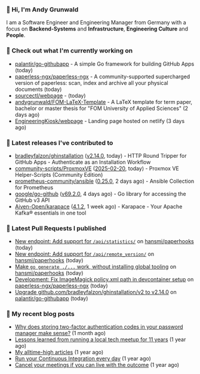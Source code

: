 ### 👋 Hi, I'm Andy Grunwald

I am a Software Engineer and Engineering Manager from Germany with a focus on **Backend-Systems** and **Infrastructure**, **Engineering Culture** and **People**.

### 👷 Check out what I'm currently working on


- [palantir/go-githubapp](https://github.com/palantir/go-githubapp) - A simple Go framework for building GitHub Apps (today)
- [paperless-ngx/paperless-ngx](https://github.com/paperless-ngx/paperless-ngx) - A community-supported supercharged version of paperless: scan, index and archive all your physical documents (today)
- [sourcectl/webpage](https://github.com/sourcectl/webpage) -  (today)
- [andygrunwald/FOM-LaTeX-Template](https://github.com/andygrunwald/FOM-LaTeX-Template) - A LaTeX template for term paper, bachelor or master thesis for &#34;FOM University of Applied Sciences&#34; (2 days ago)
- [EngineeringKiosk/webpage](https://github.com/EngineeringKiosk/webpage) - Landing page hosted on netlify (3 days ago)

### 🔭 Latest releases I've contributed to


- [bradleyfalzon/ghinstallation](https://github.com/bradleyfalzon/ghinstallation) ([v2.14.0](https://github.com/bradleyfalzon/ghinstallation/releases/tag/v2.14.0), today) - HTTP Round Tripper for GitHub Apps - Authenticate as an Installation Workflow
- [community-scripts/ProxmoxVE](https://github.com/community-scripts/ProxmoxVE) ([2025-02-20](https://github.com/community-scripts/ProxmoxVE/releases/tag/2025-02-20), today) - Proxmox VE Helper-Scripts (Community Edition) 
- [prometheus-community/ansible](https://github.com/prometheus-community/ansible) ([0.25.0](https://github.com/prometheus-community/ansible/releases/tag/0.25.0), 2 days ago) - Ansible Collection for Prometheus
- [google/go-github](https://github.com/google/go-github) ([v69.2.0](https://github.com/google/go-github/releases/tag/v69.2.0), 4 days ago) - Go library for accessing the GitHub v3 API
- [Aiven-Open/karapace](https://github.com/Aiven-Open/karapace) ([4.1.2](https://github.com/Aiven-Open/karapace/releases/tag/4.1.2), 1 week ago) - Karapace - Your Apache Kafka® essentials in one tool

### 🔨 Latest Pull Requests I published


- [New endpoint: Add support for `/api/statistics/`](https://github.com/hansmi/paperhooks/pull/43) on [hansmi/paperhooks](https://github.com/hansmi/paperhooks) (today)
- [New endpoint: Add support for `/api/remote_version/`](https://github.com/hansmi/paperhooks/pull/42) on [hansmi/paperhooks](https://github.com/hansmi/paperhooks) (today)
- [Make `go generate ./...` work, without installing global tooling](https://github.com/hansmi/paperhooks/pull/40) on [hansmi/paperhooks](https://github.com/hansmi/paperhooks) (today)
- [Development: Fix ImageMagick policy.xml path in devcontainer setup](https://github.com/paperless-ngx/paperless-ngx/pull/9188) on [paperless-ngx/paperless-ngx](https://github.com/paperless-ngx/paperless-ngx) (today)
- [Upgrade github.com/bradleyfalzon/ghinstallation/v2 to v2.14.0](https://github.com/palantir/go-githubapp/pull/422) on [palantir/go-githubapp](https://github.com/palantir/go-githubapp) (today)

### 📝 My recent blog posts


- [Why does storing two-factor authentication codes in your password manager make sense?](https://andygrunwald.com/blog/why-does-storing-two-factor-authentication-codes-in-your-password-manager-make-sense/) (1 month ago)
- [Lessons learned from running a local tech meetup for 11 years](https://andygrunwald.com/blog/lessons-learned-from-running-a-local-tech-meetup-for-11-years/) (1 year ago)
- [My alltime-high articles](https://andygrunwald.com/blog/my-all-time-high-articles/) (1 year ago)
- [Run your Continuous Integration every day](https://andygrunwald.com/blog/run-your-continuous-integration-every-day/) (1 year ago)
- [Cancel your meetings if you can live with the outcome](https://andygrunwald.com/blog/cancel-your-meetings-if-you-can-live-with-the-outcome/) (1 year ago)
